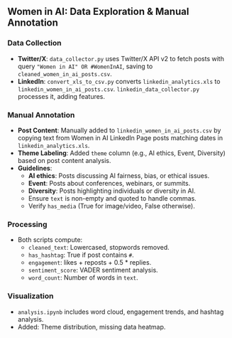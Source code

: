 ## Women in AI: Data Exploration & Manual Annotation

### Data Collection

- **Twitter/X**: `data_collector.py` uses Twitter/X API v2 to fetch posts with query `"Women in AI" OR #WomenInAI`, saving to `cleaned_women_in_ai_posts.csv`.
- **LinkedIn**: `convert_xls_to_csv.py` converts `linkedin_analytics.xls` to `linkedin_women_in_ai_posts.csv`. `linkedin_data_collector.py` processes it, adding features.

### Manual Annotation

- **Post Content**: Manually added to `linkedin_women_in_ai_posts.csv` by copying text from Women in AI LinkedIn Page posts matching dates in `linkedin_analytics.xls`.
- **Theme Labeling**: Added `theme` column (e.g., AI ethics, Event, Diversity) based on post content analysis.
- **Guidelines**:
  - **AI ethics**: Posts discussing AI fairness, bias, or ethical issues.
  - **Event**: Posts about conferences, webinars, or summits.
  - **Diversity**: Posts highlighting individuals or diversity in AI.
  - Ensure `text` is non-empty and quoted to handle commas.
  - Verify `has_media` (True for image/video, False otherwise).

### Processing

- Both scripts compute:
  - `cleaned_text`: Lowercased, stopwords removed.
  - `has_hashtag`: True if post contains `#`.
  - `engagement`: likes + reposts + 0.5 \* replies.
  - `sentiment_score`: VADER sentiment analysis.
  - `word_count`: Number of words in `text`.

### Visualization

- `analysis.ipynb` includes word cloud, engagement trends, and hashtag analysis.
- Added: Theme distribution, missing data heatmap.
